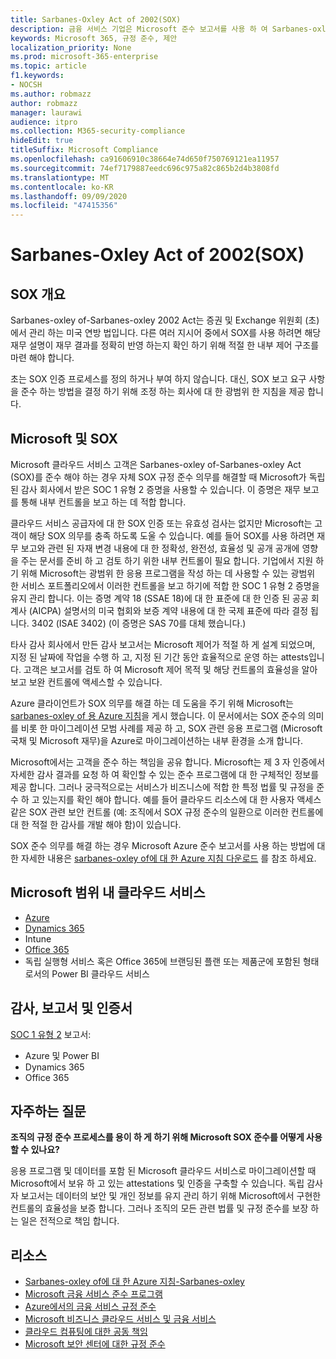 ```yaml
---
title: Sarbanes-Oxley Act of 2002(SOX)
description: 금융 서비스 기업은 Microsoft 준수 보고서를 사용 하 여 Sarbanes-oxley of-Sarbanes-oxley Act와의 준수를 처리할 수 있습니다.
keywords: Microsoft 365, 규정 준수, 제안
localization_priority: None
ms.prod: microsoft-365-enterprise
ms.topic: article
f1.keywords:
- NOCSH
ms.author: robmazz
author: robmazz
manager: laurawi
audience: itpro
ms.collection: M365-security-compliance
hideEdit: true
titleSuffix: Microsoft Compliance
ms.openlocfilehash: ca91606910c38664e74d650f750769121ea11957
ms.sourcegitcommit: 74ef7179887eedc696c975a82c865b2d4b3808fd
ms.translationtype: MT
ms.contentlocale: ko-KR
ms.lasthandoff: 09/09/2020
ms.locfileid: "47415356"
---
```

# <a name="sarbanes-oxley-act-of-2002-sox"></a>Sarbanes-Oxley Act of 2002(SOX)

## <a name="sox-overview"></a>SOX 개요

Sarbanes-oxley of-Sarbanes-oxley 2002 Act는 증권 및 Exchange 위원회 (초)에서 관리 하는 미국 연방 법입니다. 다른 여러 지시어 중에서 SOX를 사용 하려면 해당 재무 설명이 재무 결과를 정확히 반영 하는지 확인 하기 위해 적절 한 내부 제어 구조를 마련 해야 합니다.

초는 SOX 인증 프로세스를 정의 하거나 부여 하지 않습니다. 대신, SOX 보고 요구 사항을 준수 하는 방법을 결정 하기 위해 조정 하는 회사에 대 한 광범위 한 지침을 제공 합니다.

## <a name="microsoft-and-sox"></a>Microsoft 및 SOX

Microsoft 클라우드 서비스 고객은 Sarbanes-oxley of-Sarbanes-oxley Act (SOX)를 준수 해야 하는 경우 자체 SOX 규정 준수 의무를 해결할 때 Microsoft가 독립 된 감사 회사에서 받은 SOC 1 유형 2 증명을 사용할 수 있습니다. 이 증명은 재무 보고를 통해 내부 컨트롤을 보고 하는 데 적합 합니다.

클라우드 서비스 공급자에 대 한 SOX 인증 또는 유효성 검사는 없지만 Microsoft는 고객이 해당 SOX 의무를 충족 하도록 도울 수 있습니다. 예를 들어 SOX를 사용 하려면 재무 보고와 관련 된 자재 변경 내용에 대 한 정확성, 완전성, 효율성 및 공개 공개에 영향을 주는 문서를 준비 하 고 검토 하기 위한 내부 컨트롤이 필요 합니다. 기업에서 지원 하기 위해 Microsoft는 광범위 한 응용 프로그램을 작성 하는 데 사용할 수 있는 광범위 한 서비스 포트폴리오에서 이러한 컨트롤을 보고 하기에 적합 한 SOC 1 유형 2 증명을 유지 관리 합니다. 이는 증명 계약 18 (SSAE 18)에 대 한 표준에 대 한 인증 된 공공 회계사 (AICPA) 설명서의 미국 협회와 보증 계약 내용에 대 한 국제 표준에 따라 결정 됩니다. 3402 (ISAE 3402) (이 증명은 SAS 70를 대체 했습니다.)

타사 감사 회사에서 만든 감사 보고서는 Microsoft 제어가 적절 하 게 설계 되었으며, 지정 된 날짜에 작업을 수행 하 고, 지정 된 기간 동안 효율적으로 운영 하는 attests입니다. 고객은 보고서를 검토 하 여 Microsoft 제어 목적 및 해당 컨트롤의 효율성을 알아보고 보완 컨트롤에 액세스할 수 있습니다.

Azure 클라이언트가 SOX 의무를 해결 하는 데 도움을 주기 위해 Microsoft는 [sarbanes-oxley of 용 Azure 지침](https://aka.ms/Azure-SOX-Guide)을 게시 했습니다. 이 문서에서는 SOX 준수의 의미를 비롯 한 마이그레이션 모범 사례를 제공 하 고, SOX 관련 응용 프로그램 (Microsoft 국채 및 Microsoft 재무)을 Azure로 마이그레이션하는 내부 환경을 소개 합니다.

Microsoft에서는 고객을 준수 하는 책임을 공유 합니다. Microsoft는 제 3 자 인증에서 자세한 감사 결과를 요청 하 여 확인할 수 있는 준수 프로그램에 대 한 구체적인 정보를 제공 합니다. 그러나 궁극적으로는 서비스가 비즈니스에 적합 한 특정 법률 및 규정을 준수 하 고 있는지를 확인 해야 합니다. 예를 들어 클라우드 리소스에 대 한 사용자 액세스 같은 SOX 관련 보안 컨트롤 (예: 조직에서 SOX 규정 준수의 일환으로 이러한 컨트롤에 대 한 적절 한 감사를 개발 해야 함)이 있습니다.

SOX 준수 의무를 해결 하는 경우 Microsoft Azure 준수 보고서를 사용 하는 방법에 대 한 자세한 내용은 [sarbanes-oxley of에 대 한 Azure 지침 다운로드](https://aka.ms/Azure-SOX-Guide) 를 참조 하세요.

## <a name="microsoft-in-scope-cloud-services"></a>Microsoft 범위 내 클라우드 서비스

- [Azure](https://aka.ms/AzureCompliance)
- [Dynamics 365](https://aka.ms/d365-compliance-list)
- Intune
- [Office 365](https://go.microsoft.com/fwlink/p/?LinkID=2077751)
- 독립 실행형 서비스 혹은 Office 365에 브랜딩된 플랜 또는 제품군에 포함된 형태로서의 Power BI 클라우드 서비스

## <a name="audits-reports-and-certificates"></a>감사, 보고서 및 인증서

[SOC 1 유형 2](offering-SOC.md) 보고서:

- Azure 및 Power BI
- Dynamics 365
- Office 365

## <a name="frequently-asked-questions"></a>자주하는 질문

**조직의 규정 준수 프로세스를 용이 하 게 하기 위해 Microsoft SOX 준수를 어떻게 사용할 수 있나요?**

응용 프로그램 및 데이터를 포함 된 Microsoft 클라우드 서비스로 마이그레이션할 때 Microsoft에서 보유 하 고 있는 attestations 및 인증을 구축할 수 있습니다. 독립 감사자 보고서는 데이터의 보안 및 개인 정보를 유지 관리 하기 위해 Microsoft에서 구현한 컨트롤의 효율성을 보증 합니다. 그러나 조직의 모든 관련 법률 및 규정 준수를 보장 하는 일은 전적으로 책임 합니다.

## <a name="resources"></a>리소스

- [Sarbanes-oxley of에 대 한 Azure 지침-Sarbanes-oxley](https://aka.ms/Azure-SOX-Guide)
- [Microsoft 금융 서비스 준수 프로그램](https://www.microsoft.com/download/details.aspx?id=55332)
- [Azure에서의 금융 서비스 규정 준수](https://azure.microsoft.com/resources/videos/azurecon-2015-financial-services-compliance-in-azure/)
- [Microsoft 비즈니스 클라우드 서비스 및 금융 서비스](https://www.microsoft.com/trustcenter/cloudservices/financialservices)
- [클라우드 컴퓨팅에 대한 공동 책임](https://aka.ms/sharedresponsibility)
- [Microsoft 보안 센터에 대한 규정 준수](https://www.microsoft.com/trust-center/compliance/compliance-overview)
